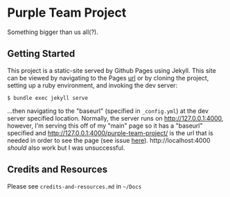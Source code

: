 # Purple Team Project

Something bigger than us all(?).

## Getting Started

This project is a static-site served by Github Pages using Jekyll. This site can be viewed by navigating to the Pages [url](https://kyleegland.info/purple-team-project/) or by cloning the project, setting up a ruby environment, and invoking the dev server:

`$ bundle exec jekyll serve`

...then navigating to the "baseurl" (specified in `_config.yml`) at the dev server specified location. Normally, the server runs on http://127.0.0.1:4000, however, I'm serving this off of my "main" page so it has a "baseurl" specified and http://127.0.0.1:4000/purple-team-project/ is the url that is needed in order to see the page (see issue [here](https://github.com/jekyll/jekyll/issues/1629)). http://localhost:4000 *should* also work but I was unsuccessful.

## Credits and Resources

Please see `credits-and-resources.md` in `~/Docs`
